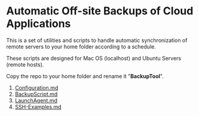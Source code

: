 # Automatic Off-site Backups of Cloud Applications 

This is a set of utilities and scripts to handle automatic 
synchronization of remote servers to your home folder according to a schedule.

These scripts are designed for Mac OS (localhost) and Ubuntu Servers (remote hosts).

Copy the repo to your home folder and rename it "**BackupTool**".

1) [Configuration.md](https://github.com/bayareawebpro/offsite-cloud-backups/blob/master/docs/1-Configuration.md)
2) [BackupScript.md](https://github.com/bayareawebpro/offsite-cloud-backups/blob/master/docs/2-BackupScript.md)
3) [LaunchAgent.md](https://github.com/bayareawebpro/offsite-cloud-backups/blob/master/docs/3-LaunchAgent.md)
4) [SSH-Examples.md](https://github.com/bayareawebpro/offsite-cloud-backups/blob/master/docs/4-SSH-Examples.md)
